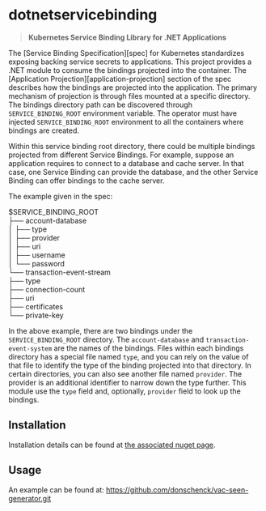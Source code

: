 # dotnetservicebinding
> **Kubernetes Service Binding Library for .NET Applications**

The [Service Binding Specification][spec] for Kubernetes standardizes exposing
backing service secrets to applications.  This project provides a .NET module
to consume the bindings projected into the container.  The [Application
Projection][application-projection] section of the spec describes how the
bindings are projected into the application.  The primary mechanism of
projection is through files mounted at a specific directory.  The bindings
directory path can be discovered through `SERVICE_BINDING_ROOT` environment
variable.  The operator must have injected `SERVICE_BINDING_ROOT` environment to
all the containers where bindings are created.

Within this service binding root directory, there could be multiple bindings
projected from different Service Bindings.  For example, suppose an application
requires to connect to a database and cache server. In that case, one Service
Binding can provide the database, and the other Service Binding can offer
bindings to the cache server.

The example given in the spec:

$SERVICE_BINDING_ROOT  
├── account-database  
│   ├── type  
│   ├── provider  
│   ├── uri  
│   ├── username  
│   └── password  
└── transaction-event-stream  
    ├── type  
    ├── connection-count  
    ├── uri  
    ├── certificates  
    └── private-key  

In the above example, there are two bindings under the `SERVICE_BINDING_ROOT`
directory.  The `account-database` and `transaction-event-system` are the names
of the bindings.  Files within each bindings directory has a special file named
`type`, and you can rely on the value of that file to identify the type of the
binding projected into that directory.  In certain directories, you can also see
another file named `provider`.  The provider is an additional identifier to
narrow down the type further.  This module use the `type` field and, optionally,
`provider` field to look up the bindings.

## Installation
Installation details can be found at [the associated nuget page](https://www.nuget.org/packages/KubeServiceBinding.DotnetServiceBinding/).  

## Usage

An example can be found at: https://github.com/donschenck/vac-seen-generator.git